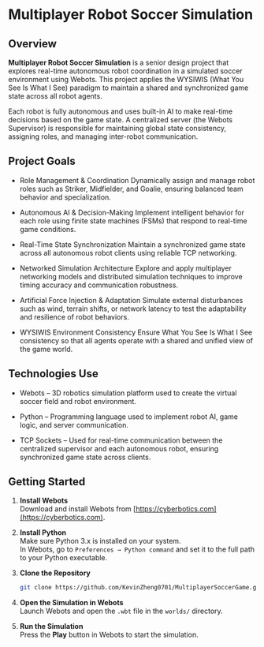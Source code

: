 # Multiplayer Robot Soccer Simulation

## Overview

**Multiplayer Robot Soccer Simulation** is a senior design project that explores real-time autonomous robot coordination in a simulated soccer environment using Webots. This project applies the WYSIWIS (What You See Is What I See) paradigm to maintain a shared and synchronized game state across all robot agents.

Each robot is fully autonomous and uses built-in AI to make real-time decisions based on the game state. A centralized server (the Webots Supervisor) is responsible for maintaining global state consistency, assigning roles, and managing inter-robot communication.

## Project Goals

- Role Management & Coordination
  Dynamically assign and manage robot roles such as Striker, Midfielder, and Goalie, ensuring balanced team behavior and specialization.

- Autonomous AI & Decision-Making
  Implement intelligent behavior for each role using finite state machines (FSMs) that respond to real-time game conditions.

- Real-Time State Synchronization
  Maintain a synchronized game state across all autonomous robot clients using reliable TCP networking.

- Networked Simulation Architecture
  Explore and apply multiplayer networking models and distributed simulation techniques to improve timing accuracy and communication robustness.

- Artificial Force Injection & Adaptation
  Simulate external disturbances such as wind, terrain shifts, or network latency to test the adaptability and resilience of robot behaviors.

- WYSIWIS Environment Consistency
  Ensure What You See Is What I See consistency so that all agents operate with a shared and unified view of the game world.

## Technologies Use

- Webots – 3D robotics simulation platform used to create the virtual soccer field and robot environment.

- Python – Programming language used to implement robot AI, game logic, and server communication.

- TCP Sockets – Used for real-time communication between the centralized supervisor and each autonomous robot, ensuring synchronized game state across clients.

## Getting Started

1. **Install Webots**  
   Download and install Webots from [https://cyberbotics.com](https://cyberbotics.com).

2. **Install Python**  
   Make sure Python 3.x is installed on your system.  
   In Webots, go to `Preferences → Python command` and set it to the full path to your Python executable.

3. **Clone the Repository**

   ```bash
   git clone https://github.com/KevinZheng0701/MultiplayerSoccerGame.git

   ```

4. **Open the Simulation in Webots**  
   Launch Webots and open the `.wbt` file in the `worlds/` directory.

5. **Run the Simulation**  
   Press the **Play** button in Webots to start the simulation.
